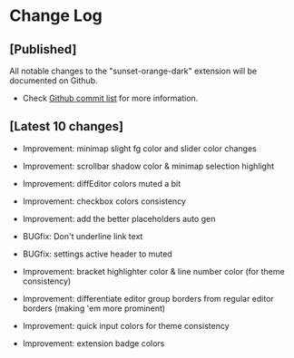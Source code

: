 # Change Log

## [Published]

All notable changes to the "sunset-orange-dark" extension will be documented on Github.

- Check [Github commit list](https://github.com/thekomer/Sunset-orange-VSCode-theme/commits/master) for more information.

## [Latest 10 changes]

- Improvement: minimap slight fg color and slider color changes

- Improvement: scrollbar shadow color & minimap selection highlight

- Improvement: diffEditor colors muted a bit

- Improvement: checkbox colors consistency

- Improvement: add the better placeholders auto gen

- BUGfix: Don't underline link text

- BUGfix: settings active header to muted

- Improvement: bracket highlighter color & line number color (for theme consistency)

- Improvement:  differentiate editor group borders from regular editor borders (making 'em more prominent)

- Improvement: quick input colors for theme consistency

- Improvement: extension badge colors
